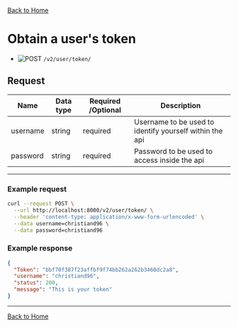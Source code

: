 [Back to Home](../../../)

# **Obtain a user's token**
* ![POST](https://img.shields.io/badge/POST-brigthgreen.png?logo=data:image/png;base64,DATA") `/v2/user/token/`

## **Request**
|Name  | Data type |Required /Optional | Description |
|--|--| -- |--|
| username |  string |  required  | Username to be used to identify yourself within the api  |
| password| string | required   | Password to be used to access inside the api  |
___
### **Example request**
```bash
curl --request POST \
  --url http://localhost:8000/v2/user/token/ \
  --header 'content-type: application/x-www-form-urlencoded' \
  --data username=christiand96 \
  --data password=christiand96
```
  
### **Example response**
```json
{
  "Token": "bbf70f387f23affbf9f74bb262a262b3460dc2a8",
  "username": "christiand96",
  "status": 200,
  "message": "This is your token"
}
```
___


[Back to Home](../../../)
